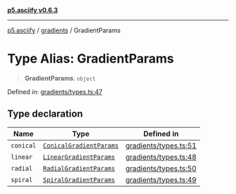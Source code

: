 [**p5.asciify v0.6.3**](../../../README.md)

***

[p5.asciify](../../../globals.md) / [gradients](../README.md) / GradientParams

# Type Alias: GradientParams

> **GradientParams**: `object`

Defined in: [gradients/types.ts:47](https://github.com/humanbydefinition/p5-asciify/blob/42e99513382e844286f3364f6843f9187e0d7c3d/src/lib/gradients/types.ts#L47)

## Type declaration

| Name | Type | Defined in |
| ------ | ------ | ------ |
| <a id="conical"></a> `conical` | [`ConicalGradientParams`](ConicalGradientParams.md) | [gradients/types.ts:51](https://github.com/humanbydefinition/p5-asciify/blob/42e99513382e844286f3364f6843f9187e0d7c3d/src/lib/gradients/types.ts#L51) |
| <a id="linear"></a> `linear` | [`LinearGradientParams`](LinearGradientParams.md) | [gradients/types.ts:48](https://github.com/humanbydefinition/p5-asciify/blob/42e99513382e844286f3364f6843f9187e0d7c3d/src/lib/gradients/types.ts#L48) |
| <a id="radial"></a> `radial` | [`RadialGradientParams`](RadialGradientParams.md) | [gradients/types.ts:50](https://github.com/humanbydefinition/p5-asciify/blob/42e99513382e844286f3364f6843f9187e0d7c3d/src/lib/gradients/types.ts#L50) |
| <a id="spiral"></a> `spiral` | [`SpiralGradientParams`](SpiralGradientParams.md) | [gradients/types.ts:49](https://github.com/humanbydefinition/p5-asciify/blob/42e99513382e844286f3364f6843f9187e0d7c3d/src/lib/gradients/types.ts#L49) |
